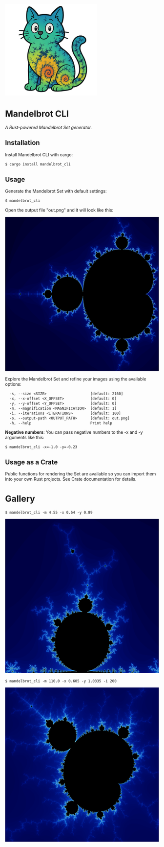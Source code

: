 ![a Mandelbrot cat](mandelbrot_cat.png "Mandelbrot CLI")

# Mandelbrot CLI

_A Rust-powered Mandelbrot Set generator._

## Installation

Install Mandelbrot CLI with cargo:

```bash
$ cargo install mandelbrot_cli
```

## Usage

Generate the Mandelbrot Set with default settings:

```bash
$ mandelbrot_cli
```

Open the output file "out.png" and it will look like this:

![out.png](example_out.png "out.png")

Explore the Mandelbrot Set and refine your images using the available options:

```
  -s, --size <SIZE>                    [default: 2160]
  -x, --x-offset <X_OFFSET>            [default: 0]
  -y, --y-offset <Y_OFFSET>            [default: 0]
  -m, --magnification <MAGNIFICATION>  [default: 1]
  -i, --iterations <ITERATIONS>        [default: 100]
  -o, --output-path <OUTPUT_PATH>      [default: out.png]
  -h, --help                           Print help
```

**Negative numbers**: You can pass negative numbers to the -x and -y arguments like this:

```
$ mandelbrot_cli -x=-1.0 -y=-0.23
```

## Usage as a Crate

Public functions for rendering the Set are available so you can import them into your own Rust projects.  See Crate documentation for details.

# Gallery

```
$ mandelbrot_cli -m 4.55 -x 0.64 -y 0.89 
```

![example1.png](example1.png "example1.png")

```
$ mandelbrot_cli -m 110.0 -x 0.605 -y 1.0335 -i 200 
```

![example2.png](example2.png "example2.png")


